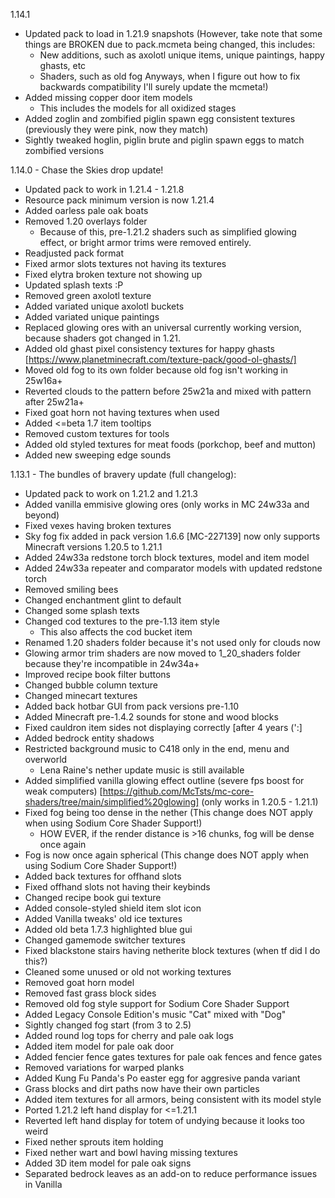 1.14.1
- Updated pack to load in 1.21.9 snapshots
(However, take note that some things are BROKEN due to pack.mcmeta being changed, this includes:
	- New additions, such as axolotl unique items, unique paintings, happy ghasts, etc
	- Shaders, such as old fog
Anyways, when I figure out how to fix backwards compatibility I'll surely update the mcmeta!)
- Added missing copper door item models
	- This includes the models for all oxidized stages
- Added zoglin and zombified piglin spawn egg consistent textures (previously they were pink, now they match)
- Sightly tweaked hoglin, piglin brute and piglin spawn eggs to match zombified versions

1.14.0 - Chase the Skies drop update!
- Updated pack to work in 1.21.4 - 1.21.8
- Resource pack minimum version is now 1.21.4
- Added oarless pale oak boats
- Removed 1.20 overlays folder
	- Because of this, pre-1.21.2 shaders such as simplified glowing effect, or bright armor trims were removed entirely.
- Readjusted pack format
- Fixed armor slots textures not having its textures
- Fixed elytra broken texture not showing up
- Updated splash texts :P
- Removed green axolotl texture
- Added variated unique axolotl buckets
- Added variated unique paintings
- Replaced glowing ores with an universal currently working version, because shaders got changed in 1.21.
- Added old ghast pixel consistency textures for happy ghasts [https://www.planetminecraft.com/texture-pack/good-ol-ghasts/]
- Moved old fog to its own folder because old fog isn't working in 25w16a+
- Reverted clouds to the pattern before 25w21a and mixed with pattern after 25w21a+
- Fixed goat horn not having textures when used
- Added <=beta 1.7 item tooltips
- Removed custom textures for tools
- Added old styled textures for meat foods (porkchop, beef and mutton)
- Added new sweeping edge sounds

1.13.1 - The bundles of bravery update (full changelog):

- Updated pack to work on 1.21.2 and 1.21.3
- Added vanilla emmisive glowing ores (only works in MC 24w33a and beyond)
- Fixed vexes having broken textures
- Sky fog fix added in pack version 1.6.6 [MC-227139] now only supports Minecraft versions 1.20.5 to 1.21.1
- Added 24w33a redstone torch block textures, model and item model
- Added 24w33a repeater and comparator models with updated redstone torch
- Removed smiling bees
- Changed enchantment glint to default
- Changed some splash texts
- Changed cod textures to the pre-1.13 item style
	- This also affects the cod bucket item
- Renamed 1.20 shaders folder because it's not used only for clouds now
- Glowing armor trim shaders are now moved to 1_20_shaders folder because they're incompatible in 24w34a+
- Improved recipe book filter buttons
- Changed bubble column texture
- Changed minecart textures
- Added back hotbar GUI from pack versions pre-1.10
- Added Minecraft pre-1.4.2 sounds for stone and wood blocks
- Fixed cauldron item sides not displaying correctly [after 4 years (':]
- Added bedrock entity shadows
- Restricted background music to C418 only in the end, menu and overworld
	- Lena Raine's nether update music is still available
- Added simplified vanilla glowing effect outline (severe fps boost for weak computers)
[https://github.com/McTsts/mc-core-shaders/tree/main/simplified%20glowing] (only works in 1.20.5 - 1.21.1)
- Fixed fog being too dense in the nether (This change does NOT apply when using Sodium Core Shader Support!)
	- HOW EVER, if the render distance is >16 chunks, fog will be dense once again
- Fog is now once again spherical (This change does NOT apply when using Sodium Core Shader Support!)
- Added back textures for offhand slots
- Fixed offhand slots not having their keybinds
- Changed recipe book gui texture
- Added console-styled shield item slot icon
- Added Vanilla tweaks' old ice textures
- Added old beta 1.7.3 highlighted blue gui
- Changed gamemode switcher textures
- Fixed blackstone stairs having netherite block textures (when tf did I do this?)
- Cleaned some unused or old not working textures
- Removed goat horn model
- Removed fast grass block sides
- Removed old fog style support for Sodium Core Shader Support
- Added Legacy Console Edition's music "Cat" mixed with "Dog"
- Sightly changed fog start (from 3 to 2.5)
- Added round log tops for cherry and pale oak logs
- Added item model for pale oak door
- Added fencier fence gates textures for pale oak fences and fence gates
- Removed variations for warped planks
- Added Kung Fu Panda's Po easter egg for aggresive panda variant
- Grass blocks and dirt paths now have their own particles
- Added item textures for all armors, being consistent with its model style
- Ported 1.21.2 left hand display for <=1.21.1
- Reverted left hand display for totem of undying because it looks too weird
- Fixed nether sprouts item holding
- Fixed nether wart and bowl having missing textures
- Added 3D item model for pale oak signs
- Separated bedrock leaves as an add-on to reduce performance issues in Vanilla
